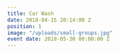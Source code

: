 ```yaml
---
title: Car Wash
date: 2018-04-15 20:14:00 Z
position: 1
image: "/uploads/small-groups.jpg"
event date: 2018-05-30 00:00:00 Z
---
```


